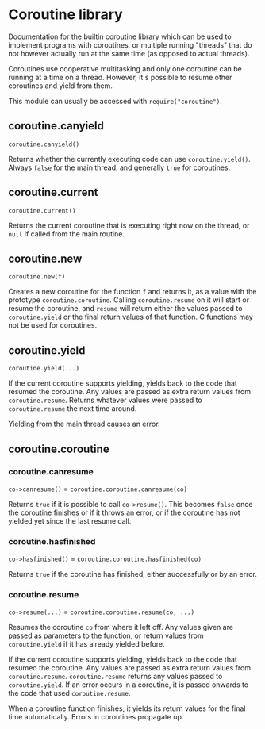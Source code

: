 
# Coroutine library

Documentation for the builtin coroutine library which can be used to
implement programs with coroutines, or multiple running "threads" that do not
however actually run at the same time (as opposed to actual threads).

Coroutines use cooperative multitasking and only one coroutine can be running
at a time on a thread. However, it's possible to resume other coroutines
and yield from them.

This module can usually be accessed with `require("coroutine")`.

## coroutine.canyield
`coroutine.canyield()`

Returns whether the currently executing code can use `coroutine.yield()`.
Always `false` for the main thread, and generally `true` for coroutines.

## coroutine.current
`coroutine.current()`

Returns the current coroutine that is executing right now on the thread,
or `null` if called from the main routine.

## coroutine.new
`coroutine.new(f)`

Creates a new coroutine for the function `f` and returns it, as a value
with the prototype `coroutine.coroutine`. Calling `coroutine.resume` on it
will start or resume the coroutine, and `resume` will return either the
values passed to `coroutine.yield` or the final return values of that function.
C functions may not be used for coroutines.

## coroutine.yield
`coroutine.yield(...)`

If the current coroutine supports yielding, yields back to the code that
resumed the coroutine. Any values are passed as extra return values from
`coroutine.resume`. Returns whatever values were passed to `coroutine.resume`
the next time around.

Yielding from the main thread causes an error.

## coroutine.coroutine

### coroutine.canresume
`co->canresume()` = `coroutine.coroutine.canresume(co)`

Returns `true` if it is possible to call `co->resume()`. This becomes
`false` once the coroutine finishes or if it throws an error, or if the
coroutine has not yielded yet since the last resume call.

### coroutine.hasfinished
`co->hasfinished()` = `coroutine.coroutine.hasfinished(co)`

Returns `true` if the coroutine has finished, either successfully or
by an error.

### coroutine.resume
`co->resume(...)` = `coroutine.coroutine.resume(co, ...)`

Resumes the coroutine `co` from where it left off. Any values given are passed
as parameters to the function, or return values from `coroutine.yield` if it
has already yielded before.

If the current coroutine supports yielding, yields back to the code that
resumed the coroutine. Any values are passed as extra return values from
`coroutine.resume`. `coroutine.resume` returns any values passed to
`coroutine.yield`. If an error occurs in a coroutine, it is passed onwards
to the code that used `coroutine.resume`.

When a coroutine function finishes, it yields its return values for the
final time automatically. Errors in coroutines propagate up.

